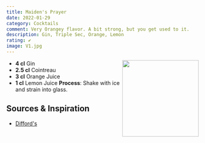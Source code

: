 ```yaml
---
title: Maiden's Prayer
date: 2022-01-29
category: Cocktails
comment: Very Orangey flavor. A bit strong, but you get used to it. 
description: Gin, Triple Sec, Orange, Lemon
rating: ✔
image: V1.jpg
---
```


<img src="V1.jpg" width="200px" height="200px" style="float: right;">

- **4 cl** Gin
- **2.5 cl** Cointreau
- **3 cl** Orange Juice
- **1 cl** Lemon Juice
**Process**: Shake with ice and strain into glass.

## Sources & Inspiration

 - [Difford's](https://www.diffordsguide.com/cocktails/recipe/1223/maidens-prayer)